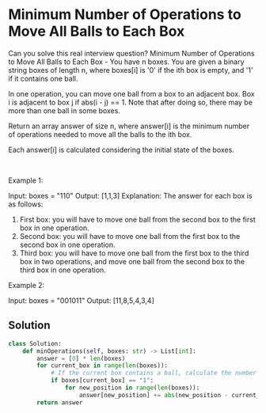 # Minimum Number of Operations to Move All Balls to Each Box

Can you solve this real interview question? Minimum Number of Operations to Move All Balls to Each Box - You have n boxes. You are given a binary string boxes of length n, where boxes[i] is '0' if the ith box is empty, and '1' if it contains one ball.

In one operation, you can move one ball from a box to an adjacent box. Box i is adjacent to box j if abs(i - j) == 1. Note that after doing so, there may be more than one ball in some boxes.

Return an array answer of size n, where answer[i] is the minimum number of operations needed to move all the balls to the ith box.

Each answer[i] is calculated considering the initial state of the boxes.

 

Example 1:


Input: boxes = "110"
Output: [1,1,3]
Explanation: The answer for each box is as follows:
1) First box: you will have to move one ball from the second box to the first box in one operation.
2) Second box: you will have to move one ball from the first box to the second box in one operation.
3) Third box: you will have to move one ball from the first box to the third box in two operations, and move one ball from the second box to the third box in one operation.


Example 2:


Input: boxes = "001011"
Output: [11,8,5,4,3,4]

## Solution
```py
class Solution:
    def minOperations(self, boxes: str) -> List[int]:
        answer = [0] * len(boxes)
        for current_box in range(len(boxes)):
            # If the current box contains a ball, calculate the number of moves for every box.
            if boxes[current_box] == "1":
                for new_position in range(len(boxes)):
                    answer[new_position] += abs(new_position - current_box)
        return answer
```
